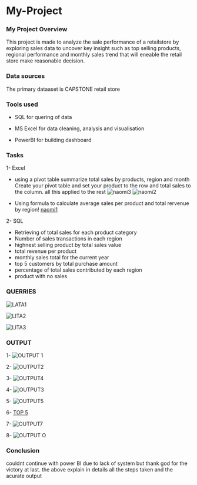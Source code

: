 
# My-Project

### My Project Overview
This project is made to analyze the  sale performance of a retailstore by exploring 
sales data to uncover key insight such as top selling products, regional performance and monthly sales
trend that will eneable the retail store make reasonable decision.

### Data sources
The primary dataaset is CAPSTONE retail store

###  Tools used 
- SQL for quering of data

- MS Excel for data cleaning, analysis and visualisation
- PowerBI for building dashboard

### Tasks
1- Excel
- using a pivot table summarize total sales by products, region and month 
Create your pivot table and set your product to the row and total sales to the column. all this applied to the rest
![naomi3](https://github.com/user-attachments/assets/c06d5520-ef61-4d3e-af18-2b784e35bc88)
![naomi2](https://github.com/user-attachments/assets/ae6d4542-7d35-4f99-8270-3e358c1e7edf)

- Using formula to calculate average sales per product and total rervenue by region!
[naomi1](https://github.com/user-attachments/assets/99f539da-fc41-484a-9442-3f5e8254a3a4)

2- SQL
- Retrieving of total sales for each product category
- Number of sales transactions in each region
- highnest selling product by total sales value
- total revenue per product
- monthly sales total for the current year
- top 5 customers by total purchase amount
- percentage of total sales contributed by each region
- product with no sales
### QUERRIES
![LATA1](https://github.com/user-attachments/assets/180ca641-9b36-411a-bb4e-29f1469991e4)

![LITA2](https://github.com/user-attachments/assets/bb200616-6f1d-47a4-bc01-85351d186424)

![LITA3](https://github.com/user-attachments/assets/10781d55-025f-4e03-a285-f98ef5be6fbc)

### OUTPUT
1- ![OUTPUT 1](https://github.com/user-attachments/assets/f09c53fb-ee92-4915-9920-cbebeef881f5)

2-  ![OUTPUT2](https://github.com/user-attachments/assets/22f87299-59c9-4911-a25a-af34ca04c2eb)

3-  ![OUTPUT4](https://github.com/user-attachments/assets/30688822-ece5-4686-8480-2d68835c3897)

4- ![OUTPUT3](https://github.com/user-attachments/assets/e06636db-e2a7-40a4-950e-23584b233373)

 5-  ![OUTPUT5](https://github.com/user-attachments/assets/5b6762e7-bf43-4d84-9c90-7154512f2739) 
 
6-  [TOP 5](https://github.com/user-attachments/assets/56ff6ac2-7a7a-415b-843f-2e7a823a32d1)

7-   ![OUTPUT7](https://github.com/user-attachments/assets/9bccc337-2fb2-462e-af41-ca208196a141)

8-   ![OUTPUT O](https://github.com/user-attachments/assets/314a799a-883a-40f7-bc4d-a3b1cbba1627)

  ### Conclusion
  couldnt continue with power BI due to lack of system but thank god for the victory at last. 
  the above explain in details all the steps taken and the acurate output 



